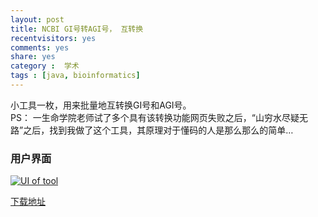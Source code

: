 ```yaml
---
layout: post
title: NCBI GI号转AGI号， 互转换
recentvisitors: yes
comments: yes
share: yes
category :  学术
tags : [java, bioinformatics]
---
```


小工具一枚，用来批量地互转换GI号和AGI号。  
PS： 一生命学院老师试了多个具有该转换功能网页失败之后，“山穷水尽疑无路”之后，找到我做了这个工具，其原理对于懂码的人是那么那么的简单…

### 用户界面

<a class="fancybox" rel="gallary1" href="http://i.imgur.com/0xvA7Ac.jpg" title="UI of tool"><img src="http://i.imgur.com/0xvA7Ac.jpg" alt="UI of tool"/></a>

[下载地址](http://ishare.iask.sina.com.cn/f/21695346.html)


